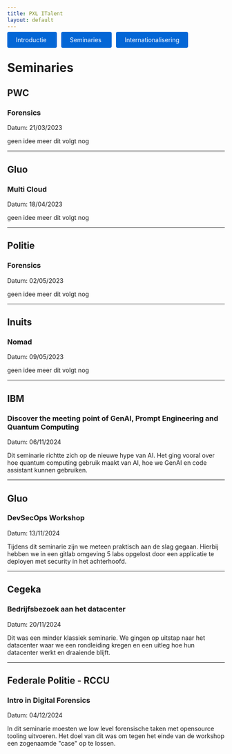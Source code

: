 ```yaml
---
title: PXL ITalent
layout: default
---
```


<p>
  <a href="./" style="background: #0366d6; color: #fff; padding: 10px 20px; border-radius: 4px; text-decoration: none; margin-right: 10px;">
    Introductie
  </a>

  <a href="./seminaries.html" style="background: #0366d6; color: #fff; padding: 10px 20px; border-radius: 4px; text-decoration: none;  margin-right: 10px;">
    Seminaries
  </a>

 <a href="./internationalisering.html" style="background: #0366d6; color: #fff; padding: 10px 20px; border-radius: 4px; text-decoration: none;">
    Internationalisering
  </a>
</p>

# Seminaries

## PWC

### Forensics

Datum: 21/03/2023

geen idee meer dit volgt nog

---

## Gluo

### Multi Cloud

Datum: 18/04/2023

geen idee meer dit volgt nog

---

## Politie

### Forensics

Datum: 02/05/2023

geen idee meer dit volgt nog

---

## Inuits

### Nomad

Datum: 09/05/2023

geen idee meer dit volgt nog

---

## IBM

### Discover the meeting point of GenAI, Prompt Engineering and Quantum Computing

Datum: 06/11/2024

Dit seminarie richtte zich op de nieuwe hype van AI. Het ging vooral over hoe quantum computing gebruik maakt van AI, hoe we GenAI en code assistant kunnen gebruiken.

---

## Gluo

### DevSecOps Workshop

Datum: 13/11/2024

Tijdens dit seminarie zijn we meteen praktisch aan de slag gegaan. Hierbij hebben we in een gitlab omgeving 5 labs opgelost door een applicatie te deployen met security in het achterhoofd.

---

## Cegeka

### Bedrijfsbezoek aan het datacenter

Datum: 20/11/2024

Dit was een minder klassiek seminarie. We gingen op uitstap naar het datacenter waar we een rondleiding kregen en een uitleg hoe hun datacenter werkt en draaiende blijft.

---

## Federale Politie - RCCU

### Intro in Digital Forensics

Datum: 04/12/2024

In dit seminarie moesten we low level forensische taken met opensource tooling uitvoeren. Het doel van dit was om tegen het einde van de workshop een zogenaamde "case" op te lossen.